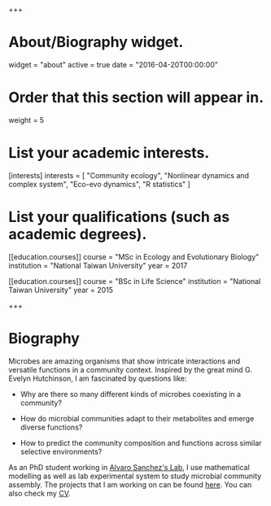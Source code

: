 +++
# About/Biography widget.
widget = "about"
active = true
date = "2016-04-20T00:00:00"

# Order that this section will appear in.
weight = 5

# List your academic interests.
[interests]
  interests = [
    "Community ecology",
    "Nonlinear dynamics and complex system",
    "Eco-evo dynamics",
    "R statistics"
  ]

# List your qualifications (such as academic degrees).
[[education.courses]]
  course = "MSc in Ecology and Evolutionary Biology"
  institution = "National Taiwan University"
  year = 2017

[[education.courses]]
  course = "BSc in Life Science"
  institution = "National Taiwan University"
  year = 2015

+++

# Biography

Microbes are amazing organisms that show intricate interactions and versatile functions in a community context. Inspired by the great mind G. Evelyn Hutchinson, I am fascinated by questions like: 

- Why are there so many different kinds of microbes coexisting in a community?

- How do microbial communities adapt to their metabolites and emerge diverse functions?

- How to predict the community composition and functions across similar selective environments?

As an PhD student working in [Alvaro Sanchez's Lab](http://www.sanchezlaboratory.com/), I use mathematical modelling as well as lab experimental system to study microbial community assembly. The projects that I am working on can be found [here](https://www.changyuchang.name/#projects). You can also check my [CV](/pdf/cyc-rmarkdown-cv.pdf).




